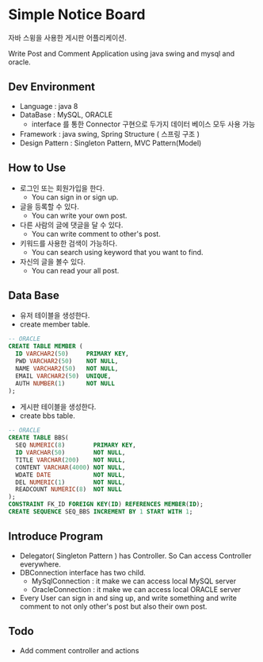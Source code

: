 # Simple Notice Board

자바 스윙을 사용한 게시판 어플리케이션.

Write Post and Comment Application using java swing and mysql and oracle.

## Dev Environment

- Language : java 8
- DataBase : MySQL, ORACLE
  - interface 를 통한 Connector 구현으로 두가지 데이터 베이스 모두 사용 가능
- Framework : java swing, Spring Structure ( 스프링 구조 )
- Design Pattern : Singleton Pattern, MVC Pattern(Model)


## How to Use

- 로그인 또는 회원가입을 한다.
  - You can sign in or sign up.
- 글을 등록할 수 있다.
  - You can write your own post.
- 다른 사람의 글에 댓글을 달 수 있다.
  - You can write comment to other's post.
- 키워드를 사용한 검색이 가능하다.
  - You can search using keyword that you want to find.
- 자신의 글을 볼수 있다.
  - You can read your all post.


## Data Base

- 유저 테이블을 생성한다.
- create member table.

```sql
-- ORACLE
CREATE TABLE MEMBER (
  ID VARCHAR2(50)     PRIMARY KEY,
  PWD VARCHAR2(50)    NOT NULL,
  NAME VARCHAR2(50)   NOT NULL,
  EMAIL VARCHAR2(50)  UNIQUE,
  AUTH NUMBER(1)      NOT NULL
);
```

- 게시판 테이블을 생성한다.
- create bbs table.

```sql
-- ORACLE
CREATE TABLE BBS(
  SEQ NUMERIC(8)        PRIMARY KEY,
  ID VARCHAR(50)        NOT NULL,
  TITLE VARCHAR(200)    NOT NULL,
  CONTENT VARCHAR(4000) NOT NULL,
  WDATE DATE            NOT NULL,
  DEL NUMERIC(1)        NOT NULL,
  READCOUNT NUMERIC(8)  NOT NULL
);
CONSTRAINT FK_ID FOREIGN KEY(ID) REFERENCES MEMBER(ID);
CREATE SEQUENCE SEQ_BBS INCREMENT BY 1 START WITH 1;
```


## Introduce Program

- Delegator( Singleton Pattern ) has Controller. So Can access Controller everywhere.
- DBConnection interface has two child.
  - MySqlConnection : it make we can access local MySQL server
  - OracleConnection : it make we can access local ORACLE server
- Every User can sign in and sing up, and write something and write comment to not only other's post but also their own post.


## Todo

- Add comment controller and actions
